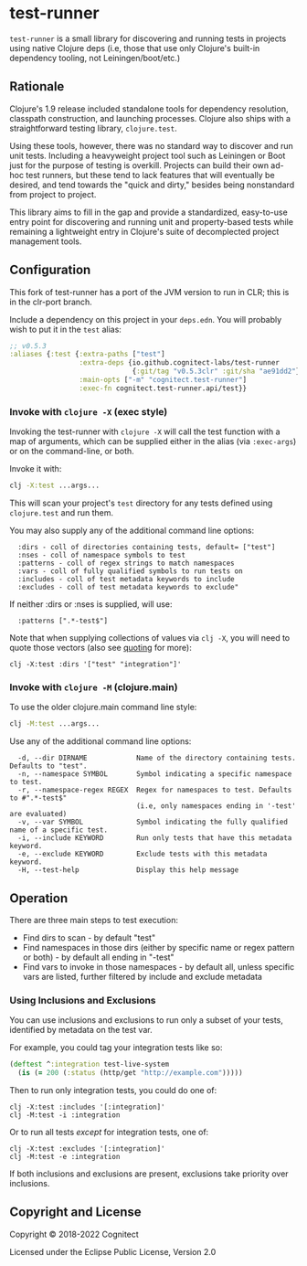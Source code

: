 # test-runner

`test-runner` is a small library for discovering and running tests in
projects using native Clojure deps (i.e, those that use only Clojure's
built-in dependency tooling, not Leiningen/boot/etc.)

## Rationale

Clojure's 1.9 release included standalone tools for dependency
resolution, classpath construction, and launching processes. Clojure
also ships with a straightforward testing library, `clojure.test`.

Using these tools, however, there was no standard way to
discover and run unit tests. Including a heavyweight project tool such
as Leiningen or Boot just for the purpose of testing is
overkill. Projects can build their own ad-hoc test runners, but these
tend to lack features that will eventually be desired, and tend
towards the "quick and dirty," besides being nonstandard from project
to project.

This library aims to fill in the gap and provide a standardized,
easy-to-use entry point for discovering and running unit and
property-based tests while remaining a lightweight entry in Clojure's
suite of decomplected project management tools.

## Configuration 

This fork of test-runner has a port of the JVM version to run in CLR; 
this is in the clr-port branch.



Include a dependency on this project in your `deps.edn`. You will
probably wish to put it in the `test` alias:

```clojure
;; v0.5.3
:aliases {:test {:extra-paths ["test"]
                 :extra-deps {io.github.cognitect-labs/test-runner 
                              {:git/tag "v0.5.3clr" :git/sha "ae91dd2"}}
                 :main-opts ["-m" "cognitect.test-runner"]
                 :exec-fn cognitect.test-runner.api/test}}
```

### Invoke with `clojure -X` (exec style)

Invoking the test-runner with `clojure -X` will call the test function with a map of arguments,
which can be supplied either in the alias (via `:exec-args`) or on the command-line, or both.

Invoke it with:

```bash
clj -X:test ...args...
```

This will scan your project's `test` directory for any tests defined
using `clojure.test` and run them.

You may also supply any of the additional command line options:

```
  :dirs - coll of directories containing tests, default= ["test"]
  :nses - coll of namespace symbols to test
  :patterns - coll of regex strings to match namespaces
  :vars - coll of fully qualified symbols to run tests on
  :includes - coll of test metadata keywords to include
  :excludes - coll of test metadata keywords to exclude"
```

If neither :dirs or :nses is supplied, will use:

```
  :patterns [".*-test$"]
```

Note that when supplying collections of values via `clj -X`, you will need to quote those vectors (also see [quoting](https://clojure.org/reference/deps_and_cli#quoting) for more):

```
clj -X:test :dirs '["test" "integration"]'
```

### Invoke with `clojure -M` (clojure.main)

To use the older clojure.main command line style:

```bash
clj -M:test ...args...
```

Use any of the additional command line options:

```
  -d, --dir DIRNAME            Name of the directory containing tests. Defaults to "test".
  -n, --namespace SYMBOL       Symbol indicating a specific namespace to test.
  -r, --namespace-regex REGEX  Regex for namespaces to test. Defaults to #".*-test$"
                               (i.e, only namespaces ending in '-test' are evaluated)
  -v, --var SYMBOL             Symbol indicating the fully qualified name of a specific test.
  -i, --include KEYWORD        Run only tests that have this metadata keyword.
  -e, --exclude KEYWORD        Exclude tests with this metadata keyword.
  -H, --test-help              Display this help message
```

## Operation

There are three main steps to test execution:

* Find dirs to scan - by default "test"
* Find namespaces in those dirs (either by specific name or regex pattern or both) - by default all ending in "-test"
* Find vars to invoke in those namespaces - by default all, unless specific vars are listed, further filtered by include and exclude metadata

### Using Inclusions and Exclusions

You can use inclusions and exclusions to run only a subset of your tests, identified by metadata on the test var.

For example, you could tag your integration tests like so:

```clojure
(deftest ^:integration test-live-system
  (is (= 200 (:status (http/get "http://example.com")))))
```

Then to run only integration tests, you could do one of:

```
clj -X:test :includes '[:integration]'
clj -M:test -i :integration
```

Or to run all tests *except* for integration tests, one of:

```
clj -X:test :excludes '[:integration]'
clj -M:test -e :integration
```

If both inclusions and exclusions are present, exclusions take priority over inclusions.

## Copyright and License

Copyright © 2018-2022 Cognitect

Licensed under the Eclipse Public License, Version 2.0
